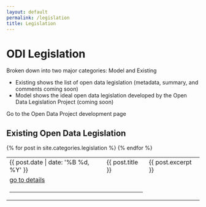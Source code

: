 ```yaml
---
layout: default
permalink: /legislation
title: Legislation
---
```


# ODI Legislation
Broken down into two major categories: Model and Existing
* Existing shows the list of open data legislation (metadata, summary, and comments coming soon)
* Model shows the ideal open data legislation developed by the Open Data Legislation Project (coming soon)

Go to the Open Data Project development page

## Existing Open Data Legislation
<table>
    {% for post in site.categories.legislation %}
      <tr>
            <td>{{ post.date | date: '%B %d, %Y' }}</td>
            <td>{{ post.title }}</td>
            <td>{{ post.excerpt }}</td>
      <tr>
            <td colspan="2"><a href="{{ site.baseurl }}{{ post.url }}">go to details</a></td>
      </tr>
      <tr>
            <td colspan="2"><hr></td>
      </tr>
    {% endfor %}
